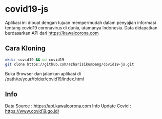 # covid19-js
Aplikasi ini dibuat dengan tujuan mempermudah dalam penyajian informasi tentang covid19 coronavirus di dunia, utamanya Indonesia.
Data didapatkan berdasarkan API dari https://kawalcorona.com

## Cara Kloning
```bash
mkdir covid19 && cd covid19
git clone https://github.com/azharisikumbang/covid19-js.git
```

Buka Browser dan jalankan aplikasi di /path/to/your/folder/covid19/index.html

## Info
Data Source : https://api.kawalcorona.com
Info Update Covid : https://www.covid19.go.id/
